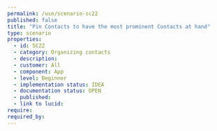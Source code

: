 ```yaml
---
permalink: /use/scenario-sc22
published: false
title: "Pin Contacts to have the most prominent Contacts at hand"
type: scenario
properties:
  - id: SC22
  - category: Organizing contacts
  - description:
  - customer: All
  - component: App
  - level: Beginner
  - implementation status: IDEA
  - documentation status: OPEN
  - published:
  - link to lucid:
require:
required_by:
---
```


